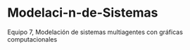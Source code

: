 # Modelaci-n-de-Sistemas
Equipo 7, Modelación de sistemas multiagentes con gráficas computacionales
